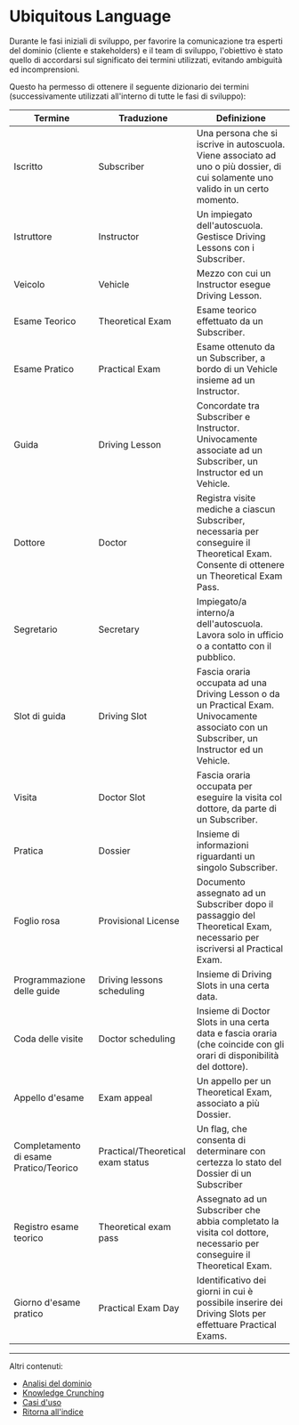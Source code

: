 # Ubiquitous Language
Durante le fasi iniziali di sviluppo, per favorire la comunicazione tra esperti del dominio (cliente e stakeholders) e il team di sviluppo, l'obiettivo è stato quello di accordarsi sul significato dei termini utilizzati, evitando ambiguità ed incomprensioni.

Questo ha permesso di ottenere il seguente dizionario dei termini (successivamente utilizzati all'interno di tutte le fasi di sviluppo):

|Termine|Traduzione|Definizione|
|---|---|----------|
|Iscritto|Subscriber|Una persona che si iscrive in autoscuola. Viene associato ad uno o più dossier, di cui solamente uno valido in un certo momento.|
|Istruttore|Instructor|Un impiegato dell'autoscuola. Gestisce Driving Lessons con i Subscriber.|
|Veicolo|Vehicle|Mezzo con cui un Instructor esegue Driving Lesson.|
|Esame Teorico|Theoretical Exam|Esame teorico effettuato da un Subscriber.|
|Esame Pratico|Practical Exam|Esame ottenuto da un Subscriber, a bordo di un Vehicle insieme ad un Instructor.|
|Guida|Driving Lesson|Concordate tra Subscriber e Instructor. Univocamente associate ad un Subscriber, un Instructor ed un Vehicle.|
|Dottore|Doctor|Registra visite mediche a ciascun Subscriber, necessaria per conseguire il Theoretical Exam. Consente di ottenere un Theoretical Exam Pass.|
|Segretario|Secretary|Impiegato/a interno/a dell'autoscuola. Lavora solo in ufficio o a contatto con il pubblico.|
|Slot di guida|Driving Slot|Fascia oraria occupata ad una Driving Lesson o da un Practical Exam. Univocamente associato con un Subscriber, un Instructor ed un Vehicle.|
|Visita|Doctor Slot|Fascia oraria occupata per eseguire la visita col dottore, da parte di un Subscriber.|
|Pratica|Dossier|Insieme di informazioni riguardanti un singolo Subscriber.|
|Foglio rosa|Provisional License|Documento assegnato ad un Subscriber dopo il passaggio del Theoretical Exam, necessario per iscriversi al Practical Exam.|
|Programmazione delle guide|Driving lessons scheduling|Insieme di Driving Slots in una certa data.|
|Coda delle visite|Doctor scheduling|Insieme di Doctor Slots in una certa data e fascia oraria (che coincide con gli orari di disponibilità del dottore).|
|Appello d'esame|Exam appeal|Un appello per un Theoretical Exam, associato a più Dossier.|
|Completamento di esame Pratico/Teorico|Practical/Theoretical exam status|Un flag, che consenta di determinare con certezza lo stato del Dossier di un Subscriber|
|Registro esame teorico|Theoretical exam pass|Assegnato ad un Subscriber che abbia completato la visita col dottore, necessario per conseguire il Theoretical Exam.|
|Giorno d'esame pratico|Practical Exam Day|Identificativo dei giorni in cui è possibile inserire dei Driving Slots per effettuare Practical Exams.|

---
Altri contenuti:
- [Analisi del dominio](AnalisiDominio.md)
- [Knowledge Crunching](KnowledgeCrunching.md)
- [Casi d'uso](UseCases.md)
- [Ritorna all'indice](../../index.md)